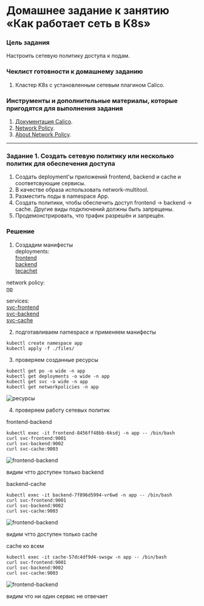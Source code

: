 # Домашнее задание к занятию «Как работает сеть в K8s»

### Цель задания

Настроить сетевую политику доступа к подам.

### Чеклист готовности к домашнему заданию

1. Кластер K8s с установленным сетевым плагином Calico.

### Инструменты и дополнительные материалы, которые пригодятся для выполнения задания

1. [Документация Calico](https://www.tigera.io/project-calico/).
2. [Network Policy](https://kubernetes.io/docs/concepts/services-networking/network-policies/).
3. [About Network Policy](https://docs.projectcalico.org/about/about-network-policy).

-----

### Задание 1. Создать сетевую политику или несколько политик для обеспечения доступа

1. Создать deployment'ы приложений frontend, backend и cache и соответсвующие сервисы.
2. В качестве образа использовать network-multitool.
3. Разместить поды в namespace App.
4. Создать политики, чтобы обеспечить доступ frontend -> backend -> cache. Другие виды подключений должны быть запрещены.
5. Продемонстрировать, что трафик разрешён и запрещён.

### Решение

1. Создадим манифесты  
deployments:  
[frontend](./files/frontend.yaml)  
[backend](./files/backend.yaml)  
[tecachet](./files/cache.yaml)  

network policy:  
[np](./files/policy.yaml)  

services:  
[svc-frontend](./files/svc-frontend.yaml)  
[svc-backend](./files/svc-backend.yaml)  
[svc-cache](./files/svc-cache.yaml)  

2. подготавливаем namespace и применяем манифесты  
```
kubectl create namespace app  
kubectl apply -f ./files/  
```

3. проверяем созданные ресурсы  
```
kubectl get po -o wide -n app
kubectl get deployments -o wide -n app
kubectl get svc -o wide -n app
kubectl get networkpolicies -n app
```

![ресурсы](./files/1-1.png)  

4. проверяем работу сетевых политик  

frontend-backend  
```
kubectl exec -it frontend-8456ff48bb-6ksdj -n app -- /bin/bash  
curl svc-frontend:9001  
curl svc-backend:9002  
curl svc-cache:9003  
```
![frontend-backend ](./files/1-2.png)  

видим чтто доступен только backend

backend-cache  
```
kubectl exec -it backend-7f896d5994-vr6wd -n app -- /bin/bash  
curl svc-frontend:9001  
curl svc-backend:9002  
curl svc-cache:9003  
```

![frontend-backend ](./files/1-3.png)  

видим чтто доступен только cache


cache ко всем  
```
kubectl exec -it cache-57dc4df9d4-swsgw -n app -- /bin/bash  
curl svc-frontend:9001  
curl svc-backend:9002  
curl svc-cache:9003  
```

![frontend-backend ](./files/1-4.png)  

видим что ни один сервис не отвечает


